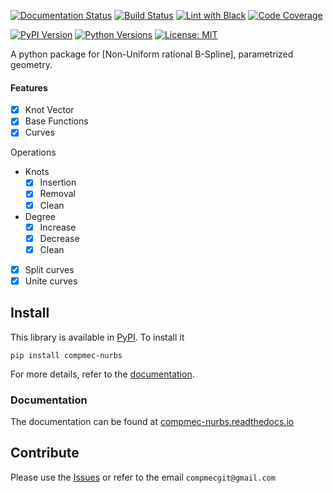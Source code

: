 [![Documentation Status][docs-img]][docs-url]
[![Build Status][build-img]][build-url]
[![Lint with Black][lintblack-img]][lintblack-url]
[![Code Coverage][coverage-img]][coverage-url]

[![PyPI Version][pypi-img]][pypi-url]
[![Python Versions][pyversions-img]][pyversions-url]
[![License: MIT][license-img]][license-url]

A python package for [Non-Uniform rational B-Spline], parametrized geometry.


#### Features

* [X] Knot Vector
* [X] Base Functions
* [X] Curves

Operations

* Knots
    * [X] Insertion
    * [X] Removal
    * [X] Clean
* Degree
    * [X] Increase
    * [X] Decrease
    * [X] Clean
* [X] Split curves
* [X] Unite curves

## Install

This library is available in [PyPI][pypi-url]. To install it

```
pip install compmec-nurbs
```

For more details, refer to the [documentation][docs-url].

### Documentation

The documentation can be found at [compmec-nurbs.readthedocs.io][docs-url]


## Contribute

Please use the [Issues][issues-url] or refer to the email ```compmecgit@gmail.com```

<!-- Badges: -->

<!-- Badges: -->

[lintblack-img]: https://github.com/compmec/nurbs/actions/workflows/black.yaml/badge.svg
[lintblack-url]: https://github.com/compmec/nurbs/actions/workflows/black.yaml
[docs-img]: https://readthedocs.org/projects/compmec-nurbs/badge/?version=latest
[docs-url]: https://compmec-nurbs.readthedocs.io/en/latest/?badge=latest
[pypi-img]: https://img.shields.io/pypi/v/compmec-nurbs
[pypi-url]: https://pypi.org/project/compmec-nurbs/
[build-img]: https://github.com/compmec/nurbs/actions/workflows/build.yaml/badge.svg
[build-url]: https://github.com/compmec/nurbs/actions/workflows/build.yaml
[coverage-img]: https://codecov.io/gh/compmec/nurbs/branch/main/graph/badge.svg?token=vfGMPe9W3I
[coverage-url]: https://codecov.io/gh/compmec/nurbs
[pyversions-img]: https://img.shields.io/pypi/pyversions/compmec-nurbs.svg?style=flat-square
[pyversions-url]: https://pypi.org/project/compmec-nurbs/
[license-img]: https://img.shields.io/pypi/l/ansicolortags.svg
[license-url]: https://github.com/compmec/nurbs/blob/main/LICENSE.md
[pypi-url]: https://pypi.org/project/compmec-nurbs/
[issues-url]: https://github.com/compmec/nurbs/issues

